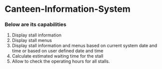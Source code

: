 # Canteen-Information-System

### Below are its capabilities
1. Display stall information
2. Display stall menus
3. Display stall information and menus based on current system date and time or based on user defined date and time
4. Calculate estimated waiting time for the stall
5. Allow to check the operating hours for all stalls.


